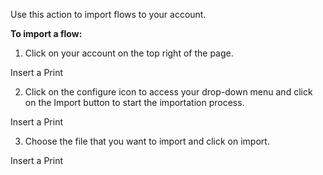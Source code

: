 Use this action to import flows to your account.

**To import a flow:**
1. Click on your account on the top right of the page.

Insert a Print

2. Click on the configure icon to access your drop-down menu and click on the Import button to start the importation process.

Insert a Print

3. Choose the file that you want to import and click on import.

Insert a Print

